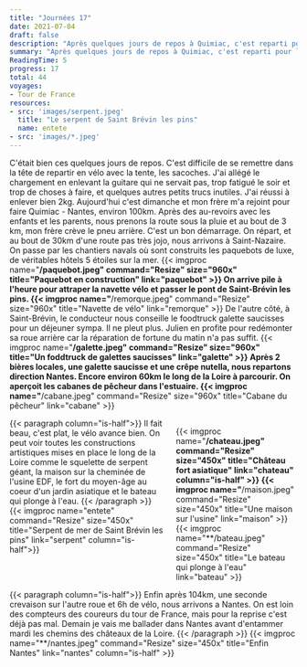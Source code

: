 ```yaml
---
title: "Journées 17"
date: 2021-07-04
draft: false
description: "Après quelques jours de repos à Quimiac, c'est reparti pour le tour de France des copains, direction Nantes."
summary: "Après quelques jours de repos à Quimiac, c'est reparti pour le tour de France des copains, direction Nantes."
ReadingTime: 5
progress: 17
total: 44
voyages:
- Tour de France
resources:
- src: 'images/serpent.jpeg'
  title: "Le serpent de Saint Brévin les pins"
  name: entete
- src: 'images/*.jpeg'
---
```


C'était bien ces quelques jours de repos. C'est difficile de se remettre dans la tête de repartir en vélo avec la tente, les sacoches. J'ai allégé le chargement en enlevant la guitare qui ne servait pas, trop fatigué le soir et trop de choses à faire, et quelques autres petits trucs inutiles. J'ai réussi à enlever bien 2kg.
Aujourd'hui c'est dimanche et mon frère m'a rejoint pour faire Quimiac - Nantes, environ 100km. Après des au-revoirs avec les enfants et les parents, nous prenons la route sous la pluie et au bout de 3 km, mon frère crève le pneu arrière. C'est un bon démarrage.
On répart, et au bout de 30km d'une route pas très jojo, nous arrivons à Saint-Nazaire.
On passe par les chantiers navals où sont construits les paquebots de luxe, de véritables hôtels 5 étoiles sur la mer.
{{< imgproc name="**/paquebot.jpeg" command="Resize" size="960x" title="Paquebot en construction" link="paquebot" >}}
On arrive pile à l'heure pour attraper la navette vélo et passer le pont de Saint-Brévin les pins.
{{< imgproc name="**/remorque.jpeg" command="Resize" size="960x" title="Navette de vélo" link="remorque" >}}
De l'autre côté, à Saint-Brévin, le conducteur nous conseille le foodtruck galette saucisses pour un déjeuner sympa. Il ne pleut plus. Julien en profite pour redémonter sa roue arrière car la réparation de fortune du matin n'a pas suffit. 
{{< imgproc name="**/galette.jpeg" command="Resize" size="960x" title="Un foddtruck de galettes saucisses" link="galette" >}}
Après 2 bières locales, une galette saucisse et une crêpe nutella, nous repartons direction Nantes. Encore environ 60km le long de la Loire à parcourir. On aperçoit les cabanes de pêcheur dans l'estuaire.
{{< imgproc name="**/cabane.jpeg" command="Resize" size="960x" title="Cabane du pêcheur" link="cabane" >}}

<div class="columns is-multiline">
{{< paragraph column="is-half">}}
Il fait beau, c'est plat, le vélo avance bien. On peut voir toutes les constructions artistiques mises en place le long de la Loire comme le squelette de serpent géant, la maison sur la cheminée de l'usine EDF, le fort du moyen-âge au coeur d'un jardin asiatique et le bateau qui plonge à l'eau.
{{< /paragraph >}}
{{< imgproc name="entete" command="Resize" size="450x" title="Serpent de mer de Saint Brévin les pins" link="serpent" column="is-half">}}

{{< imgproc name="**/chateau.jpeg" command="Resize" size="450x" title="Château fort asiatique" link="chateau" column="is-half" >}}
{{< imgproc name="**/maison.jpeg" command="Resize" size="450x" title="Une maison sur l'usine" link="maison" >}}
{{< imgproc name="**/bateau.jpeg" command="Resize" size="450x" title="Le bateau qui plonge à l'eau" link="bateau" >}}
</div>

<div class="columns is-multiline">
{{< paragraph column="is-half">}}
Enfin après 104km, une seconde crevaison sur l'autre roue et 6h de vélo, nous arrivons a Nantes. On est loin des compteurs des coureurs du tour de France, mais pour la reprise c'est déjà pas mal. Demain je vais me ballader dans Nantes avant d'entammer mardi les chemins des châteaux de la Loire.
{{< /paragraph >}}
{{< imgproc name="**/nantes.jpeg" command="Resize" size="450x" title="Enfin Nantes" link="nantes" column="is-half" >}}
</div>
